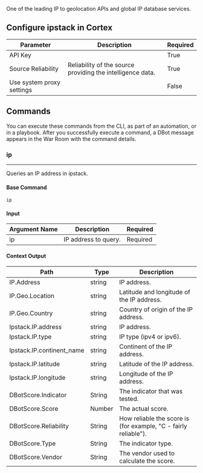 One of the leading IP to geolocation 
APIs and global IP database services.

## Configure ipstack in Cortex


| **Parameter** | **Description** | **Required** |
| --- | --- | --- |
| API Key |  | True |
| Source Reliability | Reliability of the source providing the intelligence data. | True |
| Use system proxy settings |  | False |

## Commands

You can execute these commands from the CLI, as part of an automation, or in a playbook.
After you successfully execute a command, a DBot message appears in the War Room with the command details.

### ip

***
Queries an IP address in ipstack.


#### Base Command

`ip`

#### Input

| **Argument Name** | **Description** | **Required** |
| --- | --- | --- |
| ip | IP address to query. | Required | 


#### Context Output

| **Path** | **Type** | **Description** |
| --- | --- | --- |
| IP.Address | string | IP address. | 
| IP.Geo.Location | string | Latitude and longitude of the IP address. | 
| IP.Geo.Country | string | Country of origin of the IP address. | 
| Ipstack.IP.address | string | IP address. | 
| Ipstack.IP.type | string | IP type \(ipv4 or ipv6\). | 
| Ipstack.IP.continent_name | string | Continent of the IP address. | 
| Ipstack.IP.latitude | string | Latitude of the IP address. | 
| Ipstack.IP.longitude | string | Longitude of the IP address. | 
| DBotScore.Indicator | String | The indicator that was tested. | 
| DBotScore.Score | Number | The actual score. | 
| DBotScore.Reliability | String | How reliable the score is \(for example, "C - fairly reliable"\). | 
| DBotScore.Type | String | The indicator type. | 
| DBotScore.Vendor | String | The vendor used to calculate the score. | 